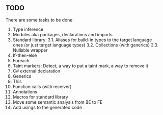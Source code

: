 ## TODO

There are some tasks to be done:

1. Type inference
2. Modules aka packages, declarations and imports
3. Standard library:
   3.1. Aliases for build-in types to the target language ones (or just target language types)
   3.2. Collections (with generics)
   3.3. Nullable wrapper
4. If-then-else
5. Foreach
6. Taint markers: Detect, a way to put a taint mark, a way to remove it 
7. C# external declaration
8. Generics
9. This
10. Function calls (with receiver)
11. Annotations
12. Macros for standard library
13. Move some semantic analysis from BE to FE
14. Add usings to the generated code
